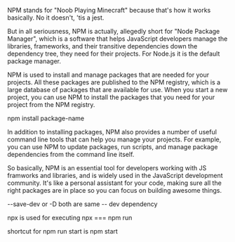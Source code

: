 NPM stands for "Noob Playing Minecraft" because that's how it works basically. No it doesn't, 'tis a jest.

But in all seriousness, NPM is actually, allegedly short for "Node Package Manager", which is a software that helps JavaScript developers manage the libraries, frameworks, and their transitive dependencies down the dependency tree, they need for their projects. For Node.js it is the default package manager.

NPM is used to install and manage packages that are needed for your projects. All these packages are published to the NPM registry, which is a large database of packages that are available for use. When you start a new project, you can use NPM to install the packages that you need for your project from the NPM registry.

npm install package-name

In addition to installing packages, NPM also provides a number of useful command line tools that can help you manage your projects. For example, you can use NPM to update packages, run scripts, and manage package dependencies from the command line itself.

So basically, NPM is an essential tool for developers working with JS framworks and libraries, and is widely used in the JavaScript development community. It's like a personal assistant for your code, making sure all the right packages are in place so you can focus on building awesome things.



--save-dev or -D  both are same -- dev dependency

npx is used for executing
npx === npm run

shortcut for npm run start is npm start
